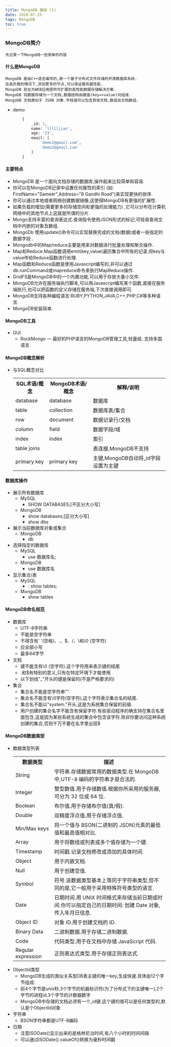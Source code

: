 ```yaml
---
title: MongoDB_基础 (1)
date: 2018-07-25
tags: MongoDB
toc: true
---
```


### MongoDB简介
    先记录一下MongoDB一些简单的内容

<!-- more -->

#### 什么是MongoDB
    MongoDB 是由C++语言编写的,是一个基于分布式文件存储的开源数据库系统.
    在高负载的情况下,添加更多的节点,可以保证服务器性能.
    MongoDB 旨在为WEB应用提供可扩展的高性能数据存储解决方案.
    MongoDB 将数据存储为一个文档,数据结构由键值(key=>value)对组成.
    MongoDB 文档类似于 JSON 对象.字段值可以包含其他文档,数组及文档数组.
- demo
    ```sql
        {
            _id: 1,
            name: 'llllljian',
            age: '23',
            email: [
                'demo1@gmail.com',
                'demo2@gmail.com'
            ]
        }
    ```

#### 主要特点
- MongoDB 是一个面向文档存储的数据库,操作起来比较简单和容易.
- 你可以在MongoDB记录中设置任何属性的索引 (如: FirstName="Sameer",Address="8 Gandhi Road")来实现更快的排序.
- 你可以通过本地或者网络创建数据镜像,这使得MongoDB有更强的扩展性.
- 如果负载的增加(需要更多的存储空间和更强的处理能力) ,它可以分布在计算机网络中的其他节点上这就是所谓的分片.
- Mongo支持丰富的查询表达式.查询指令使用JSON形式的标记,可轻易查询文档中内嵌的对象及数组.
- MongoDb 使用update()命令可以实现替换完成的文档(数据)或者一些指定的数据字段 .
- Mongodb中的Map/reduce主要是用来对数据进行批量处理和聚合操作.
- Map和Reduce.Map函数调用emit(key,value)遍历集合中所有的记录,将key与value传给Reduce函数进行处理.
- Map函数和Reduce函数是使用Javascript编写的,并可以通过db.runCommand或mapreduce命令来执行MapReduce操作.
- GridFS是MongoDB中的一个内置功能,可以用于存放大量小文件.
- MongoDB允许在服务端执行脚本,可以用Javascript编写某个函数,直接在服务端执行,也可以把函数的定义存储在服务端,下次直接调用即可.
- MongoDB支持各种编程语言:RUBY,PYTHON,JAVA,C++,PHP,C#等多种语言.
- MongoDB安装简单.

#### MongoDB工具
- GUI
    * RockMongo — 最好的PHP语言的MongoDB管理工具,轻量级, 支持多国语言.

#### MongoDB概念解析
- 与SQL概念对比
    <table><tbody><tr><th>SQL术语/概念</th><th>MongoDB术语/概念</th><th>解释/说明</th><tr><td>database<td>database<td>数据库<tr><td>table<td>collection<td>数据库表/集合<tr><td>row<td>document<td>数据记录行/文档<tr><td>column<td>field<td>数据字段/域<tr><td>index<td>index<td>索引<tr><td>table joins<td>&nbsp;<td>表连接,MongoDB不支持<tr><td>primary key<td>primary key<td>主键,MongoDB自动将_id字段设置为主键</table>

#### 数据库操作
- 展示所有数据库
    * MySQL
        * SHOW DATABASES;[不区分大小写]
    * MongoDB
        * show databases;[区分大小写]
        * show dbs
- 展示当前数据库对象或集合
    * MongoDB
        * db
- 选择指定的数据库
    * MySQL
        * use 数据库名;
    * MongoDB
        * use 数据库名
- 显示集合/表
    * MySQL
        * : show tables;
    * MongoDB
        * show tables

#### MongoDB命名规范
- 数据库
    * UTF-8字符串
    * 不能是空字符串
    * 不得含有' '(空格)、.、$、/、\和\0 (空字符)
    * 应全部小写
    * 最多64字节
- 文档
    * 键不能含有\0 (空字符).这个字符用来表示键的结尾
    * .和$有特别的意义,只有在特定环境下才能使用
    * 以下划线"_"开头的键是保留的(不是严格要求的)
- 集合
    * 集合名不能是空字符串"".
    * 集合名不能含有\0字符(空字符),这个字符表示集合名的结尾.
    * 集合名不能以"system."开头,这是为系统集合保留的前缀.
    * 用户创建的集合名字不能含有保留字符.有些驱动程序的确支持在集合名里面包含,这是因为某些系统生成的集合中包含该字符.除非你要访问这种系统创建的集合,否则千万不要在名字里出现$

#### MongoDB数据类型
- 数据类型列表
    <table><tbody><tr><th>数据类型</th><th>描述</th><tr><td>String<td>字符串.存储数据常用的数据类型.在 MongoDB 中,UTF-8 编码的字符串才是合法的.<tr><td>Integer<td>整型数值.用于存储数值.根据你所采用的服务器,可分为 32 位或 64 位.<tr><td>Boolean<td>布尔值.用于存储布尔值(真/假).<tr><td>Double<td>双精度浮点值.用于存储浮点值.<tr><td>Min/Max keys<td>将一个值与 BSON(二进制的 JSON)元素的最低值和最高值相对比.<tr><td>Array<td>用于将数组或列表或多个值存储为一个键.<tr><td>Timestamp<td>时间戳.记录文档修改或添加的具体时间.<tr><td>Object<td>用于内嵌文档.<tr><td>Null<td>用于创建空值.<tr><td>Symbol<td>符号.该数据类型基本上等同于字符串类型,但不同的是,它一般用于采用特殊符号类型的语言.<tr><td>Date<td>日期时间.用 UNIX 时间格式来存储当前日期或时间.你可以指定自己的日期时间: 创建 Date 对象,传入年月日信息.<tr><td>Object ID<td>对象 ID.用于创建文档的 ID.<tr><td>Binary Data<td>二进制数据.用于存储二进制数据.<tr><td>Code<td>代码类型.用于在文档中存储 JavaScript 代码.<tr><td>Regular expression<td>正则表达式类型.用于存储正则表达式.</table>
- ObjectId类型
    * MongoDB生成的类似关系型DB表主键的唯一key,生成快速.具体由12个字节组成: 
    * 前4个字节是unix秒,3个字节的机器标识符(为了分布式下的主键唯一),2个字节的进程id,3个字节的计数器数字
    * MongoDB中存储的文档必须有一个_id键.这个键的值可以是任何类型的,默认是个ObjectId对象
- 字符串
    * BSON字符串都是UTF-8编码
- 日期
    * 注意ISODate()显示出来的是格林尼治时间,有八个小时的时间间隔
    * 可以通过ISODate().valueOf()转换为毫秒时间戳
